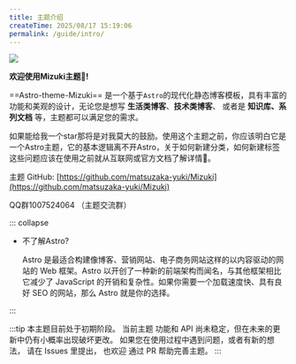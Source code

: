 ```yaml
---
title: 主题介绍
createTime: 2025/08/17 15:19:06
permalink: /guide/intro/
---
```



![](/image.png)

**欢迎使用Mizuki主题👏!**  

 ==Astro-theme-Mizuki== 是一个基于`Astro`的现代化静态博客模板，具有丰富的功能和美观的设计，无论您是想写 **生活类博客**、**技术类博客**、 或者是 **知识库、系列文档** 等，主题都可以满足您的需求。  

如果能给我一个star那将是对我莫大的鼓励。使用这个主题之前，你应该明白它是一个Astro主题，它的基本逻辑离不开Astro，关于如何新建分类，如何新建标签这些问题应该在使用之前就从互联网或官方文档了解详情🔎。  


主题 GitHub: [https://github.com/matsuzaka-yuki/Mizuki](https://github.com/matsuzaka-yuki/Mizuki)

QQ群1007524064 （主题交流群）

::: collapse
- 不了解Astro?

    Astro 是最适合构建像博客、营销网站、电子商务网站这样的以内容驱动的网站的 Web 框架。Astro 以开创了一种新的前端架构而闻名，与其他框架相比它减少了 JavaScript 的开销和复杂性。如果你需要一个加载速度快、具有良好 SEO 的网站，那么 Astro 就是你的选择。

:::

<LinkCard title="👉点击去Astro官网查看详情" href="https://astro.build/">

</LinkCard>




:::tip
本主题目前处于初期阶段。
当前主题 功能和 API 尚未稳定，但在未来的更新中仍有小概率出现破坏更改。
如果您在使用过程中遇到问题，或者有新的想法， 请在 Issues 里提出， 也欢迎 通过 PR 帮助完善主题。
:::